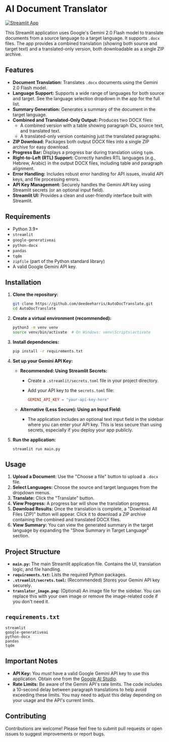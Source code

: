 
# AI Document Translator

[![Streamlit App](https://static.streamlit.io/badges/streamlit_badge_black_white.svg)](https://autodoctranslate.streamlit.app/)  

This Streamlit application uses Google's Gemini 2.0 Flash model to translate documents from a source language to a target language. It supports `.docx` files. The app provides a combined translation (showing both source and target text) and a translated-only version, both downloadable as a single ZIP archive.

## Features

*   **Document Translation:** Translates `.docx` documents using the Gemini 2.0 Flash model.
*   **Language Support:** Supports a wide range of languages for both source and target.  See the language selection dropdown in the app for the full list.
*   **Summary Generation:** Generates a summary of the document in the target language.
*   **Combined and Translated-Only Output:**  Produces two DOCX files:
    *   A combined version with a table showing paragraph IDs, source text, and translated text.
    *   A translated-only version containing just the translated paragraphs.
*   **ZIP Download:** Packages both output DOCX files into a single ZIP archive for easy download.
*   **Progress Bar:** Displays a progress bar during translation using `tqdm`.
*   **Right-to-Left (RTL) Support:** Correctly handles RTL languages (e.g., Hebrew, Arabic) in the output DOCX files, including table and paragraph alignment.
*   **Error Handling:** Includes robust error handling for API issues, invalid API keys, and file processing errors.
*   **API Key Management:** Securely handles the Gemini API key using Streamlit secrets (or an optional input field).
*   **Streamlit UI:** Provides a clean and user-friendly interface built with Streamlit.

## Requirements

*   Python 3.9+
*   `streamlit`
*   `google-generativeai`
*   `python-docx`
*   `pandas`
*   `tqdm`
*   `zipfile` (part of the Python standard library)
*   A valid Google Gemini API key.

## Installation

1.  **Clone the repository:**

    ```bash
    git clone https://github.com/deedeeharris/AutoDocTranslate.git
    cd AutoDocTranslate
    ```

2.  **Create a virtual environment (recommended):**

    ```bash
    python3 -m venv venv
    source venv/bin/activate  # On Windows: venv\Scripts\activate
    ```

3.  **Install dependencies:**

    ```bash
    pip install -r requirements.txt
    ```

4.  **Set up your Gemini API Key:**

    *   **Recommended: Using Streamlit Secrets:**
        *   Create a `.streamlit/secrets.toml` file in your project directory.
        *   Add your API key to the `secrets.toml` file:

            ```toml
            GEMINI_API_KEY = "your-api-key-here"
            ```

    *   **Alternative (Less Secure): Using an Input Field:**
        *   The application includes an optional text input field in the sidebar where you can enter your API key.  This is less secure than using secrets, especially if you deploy your app publicly.

5. **Run the application:**
    ```
    streamlit run main.py
    ```

## Usage

1.  **Upload a Document:**  Use the "Choose a file" button to upload a `.docx` file.
2.  **Select Languages:** Choose the source and target languages from the dropdown menus.
3.  **Translate:** Click the "Translate" button.
4.  **View Progress:**  A progress bar will show the translation progress.
5.  **Download Results:** Once the translation is complete, a "Download All Files (ZIP)" button will appear.  Click it to download a ZIP archive containing the combined and translated DOCX files.
6. **View Summary:** You can view the generated summary in the target language by expanding the "Show Summary in Target Language" section.

## Project Structure

*   **`main.py`:** The main Streamlit application file.  Contains the UI, translation logic, and file handling.
*   **`requirements.txt`:**  Lists the required Python packages.
*   **`.streamlit/secrets.toml`:** (Recommended) Stores your Gemini API key securely.
*   **`translator_image.png`:** (Optional) An image file for the sidebar. You can replace this with your own image or remove the image-related code if you don't need it.

## `requirements.txt`

```
streamlit
google-generativeai
python-docx
pandas
tqdm
```

## Important Notes

*   **API Key:**  You *must* have a valid Google Gemini API key to use this application.  Obtain one from the [Google AI Studio](https://aistudio.google.com/apikey).
*   **Rate Limits:**  Be aware of the Gemini API's rate limits.  The code includes a 10-second delay between paragraph translations to help avoid exceeding these limits.  You may need to adjust this delay depending on your usage and the API's current limits.

## Contributing

Contributions are welcome!  Please feel free to submit pull requests or open issues to suggest improvements or report bugs.

